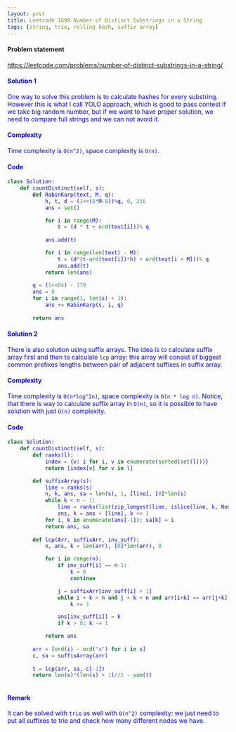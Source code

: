 ```yaml
---
layout: post
title: Leetcode 1698 Number of Distinct Substrings in a String
tags: [string, trie, rolling hash, suffix array]
---
```


#### Problem statement

<a href="https://leetcode.com/problems/number-of-distinct-substrings-in-a-string/"> <font color = blue>https://leetcode.com/problems/number-of-distinct-substrings-in-a-string/

#### Solution 1
One way to solve this problem is to calculate hashes for every substring. However this is what I call YOLO approach, which is good to pass contest if we take big random number, but if we want to have proper solution, we need to compare full strings and we can not avoid it.

#### Complexity
Time complexity is `O(n^2)`, space complexity is `O(n)`.

#### Code
```python
class Solution:
    def countDistinct(self, s):
        def RabinKarp(text, M, q):
            h, t, d = (1<<(8*M-8))%q, 0, 256
            ans = set()

            for i in range(M): 
                t = (d * t + ord(text[i]))% q
            
            ans.add(t)

            for i in range(len(text) - M):
                t = (d*(t-ord(text[i])*h) + ord(text[i + M]))% q
                ans.add(t)
            return len(ans)
        
        q = (1<<64) - 179
        ans = 0
        for i in range(1, len(s) + 1):
            ans += RabinKarp(s, i, q)
            
        return ans
```

#### Solution 2

There is also solution using suffix arrays. The idea is to calculate suffix array first and then to calculate `lcp` array: this array will consist of biggest common prefixes lengths between pair of adjacent suffixes in suffix array.

#### Complexity
Time complexity is `O(n*log^2n)`, space complexity is `O(n * log n)`.
Notice, that there is way to calculate suffix array in `O(n)`, so it is possible to have solution with just `O(n)` complexity.

#### Code
```python
class Solution:
    def countDistinct(self, s):
        def ranks(l):
            index = {v: i for i, v in enumerate(sorted(set(l)))}
            return [index[v] for v in l]

        def suffixArray(s):
            line = ranks(s)
            n, k, ans, sa = len(s), 1, [line], [0]*len(s)
            while k < n - 1:
                line = ranks(list(zip_longest(line, islice(line, k, None), fillvalue=-1)))
                ans, k = ans + [line], k << 1
            for i, k in enumerate(ans[-1]): sa[k] = i
            return ans, sa
        
        def lcp(Arr, suffixArr, inv_suff):
            n, ans, k = len(arr), [0]*len(arr), 0

            for i in range(n):
                if inv_suff[i] == n-1:
                    k = 0
                    continue

                j = suffixArr[inv_suff[i] + 1]
                while i + k < n and j + k < n and arr[i+k] == arr[j+k]:
                    k += 1

                ans[inv_suff[i]] = k
                if k > 0: k -= 1

            return ans
        
        arr = [ord(i) - ord("a") for i in s]
        c, sa = suffixArray(arr)
        
        t = lcp(arr, sa, c[-1])
        return len(s)*(len(s) + 1)//2 - sum(t)
        
```

#### Remark
It can be solved with `trie` as well with `O(n^2)` complexity: we just need to put all suffixes to trie and check how many different nodes we have.

